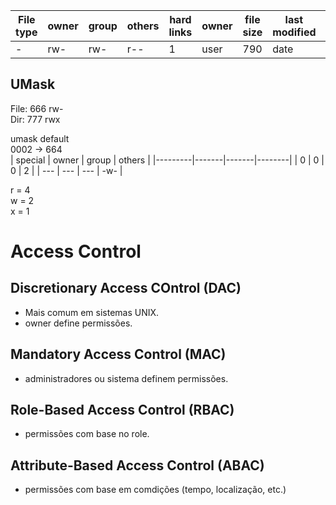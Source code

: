 | File type | owner | group | others | hard links | owner | file size | last modified | filename |
|-----------|-------|-------|--------|------------|-------|-----------|---------------|----------|
| \-        | rw-   | rw-   | r--    | 1          | user  | 790       | date          | file.txt |

## UMask
File: 666 rw-  
Dir:  777 rwx  

umask default  
0002 -> 664  
| special | owner | group | others |
|---------|-------|-------|--------|
| 0       | 0     | 0     | 2      |
| ---     | ---   | ---   | -w-    |

r = 4  
w = 2  
x = 1  

# Access Control
## Discretionary Access COntrol (DAC)
- Mais comum em sistemas UNIX.
- owner define permissões.

## Mandatory Access Control (MAC)
- administradores ou sistema definem permissões.

## Role-Based Access Control (RBAC)
- permissões com base no role.

## Attribute-Based Access Control (ABAC)
- permissões com base em comdições (tempo, localização, etc.)